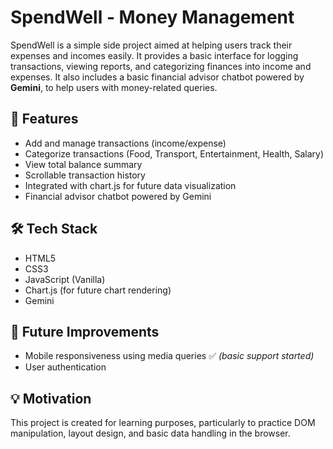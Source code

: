 # SpendWell - Money Management

SpendWell is a simple side project aimed at helping users track their expenses and incomes easily. It provides a basic interface for logging transactions, viewing reports, and categorizing finances into income and expenses. It also includes a basic financial advisor chatbot powered by **Gemini**, to help users with money-related queries.

## 🚀 Features

* Add and manage transactions (income/expense)
* Categorize transactions (Food, Transport, Entertainment, Health, Salary)
* View total balance summary
* Scrollable transaction history
* Integrated with chart.js for future data visualization
* Financial advisor chatbot powered by Gemini

## 🛠️ Tech Stack
* HTML5
* CSS3
* JavaScript (Vanilla)
* Chart.js (for future chart rendering)
* Gemini 

## 📌 Future Improvements
* Mobile responsiveness using media queries ✅ *(basic support started)*
* User authentication

## 💡 Motivation
This project is created for learning purposes, particularly to practice DOM manipulation, layout design, and basic data handling in the browser.


